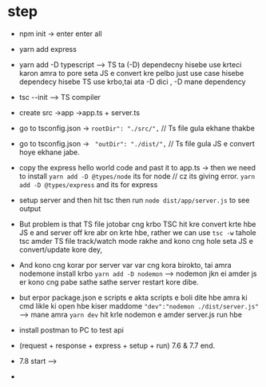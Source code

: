 # step

- npm init -> enter enter all
- yarn add express
- yarn add -D typescript --> TS ta (-D) dependecny hisebe use krteci karon amra to pore seta JS e convert kre pelbo just use case hisebe dependecy hisebe TS use krbo,tai ata -D dici , -D mane dependency
- tsc --init --> TS compiler
- create src ->app ->app.ts + server.ts
- go to tsconfig.json -> `rootDir": "./src/",` // Ts file gula ekhane thakbe
- go to tsconfig.json -> ` "outDir": "./dist/",` // Ts file gula JS e convert hoye ekhane jabe.

- copy the express hello world code and past it to app.ts -> then we need to install `yarn add -D @types/node` its for node // cz its giving error. `yarn add -D @types/express` and its for express

- setup server and then hit tsc then run `node dist/app/server.js` to see output

- But problem is that TS file jotobar cng krbo TSC hit kre convert krte hbe JS e and server off kre abr on krte hbe, rather we can use `tsc -w` tahole tsc amder TS file track/watch mode rakhe and kono cng hole seta JS e convert/update kore dey,

- And kono cng korar por server var var cng kora birokto, tai amra nodemone install krbo `yarn add -D nodemon` --> nodemon jkn ei amder js er kono cng pabe sathe sathe server restart kore dibe.

- but erpor package.json e scripts e akta scripts e boli dite hbe amra ki cmd likle ki open hbe kiser maddome `"dev":"nodemon ./dist/server.js"` --> mane amra `yarn dev` hit krle nodemon e amder server.js run hbe

- install postman to PC to test api
- (request + response + express + setup + run) 7.6 & 7.7 end.
- 7.8 start -->
-
